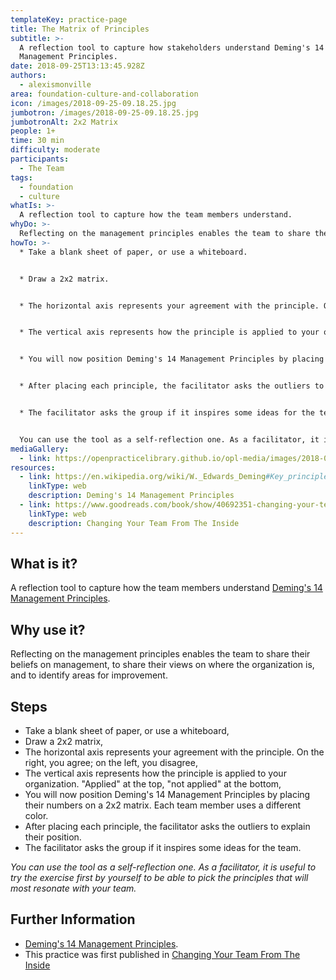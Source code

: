 ```yaml
---
templateKey: practice-page
title: The Matrix of Principles
subtitle: >-
  A reflection tool to capture how stakeholders understand Deming's 14
  Management Principles.
date: 2018-09-25T13:13:45.928Z
authors:
  - alexismonville
area: foundation-culture-and-collaboration
icon: /images/2018-09-25-09.18.25.jpg
jumbotron: /images/2018-09-25-09.18.25.jpg
jumbotronAlt: 2x2 Matrix
people: 1+
time: 30 min
difficulty: moderate
participants:
  - The Team
tags:
  - foundation
  - culture
whatIs: >-
  A reflection tool to capture how the team members understand.
whyDo: >-
  Reflecting on the management principles enables the team to share their beliefs on management, to share their views on where the organization is, and to identify areas for improvement.
howTo: >-
  * Take a blank sheet of paper, or use a whiteboard.


  * Draw a 2x2 matrix.


  * The horizontal axis represents your agreement with the principle. On the right, you agree; on the left, you disagree.


  * The vertical axis represents how the principle is applied to your organization. "Applied" at the top, "not applied" at the bottom.


  * You will now position Deming's 14 Management Principles by placing their numbers on a 2x2 matrix. Each team member uses a different color.


  * After placing each principle, the facilitator asks the outliers to explain their position.


  * The facilitator asks the group if it inspires some ideas for the team.


  You can use the tool as a self-reflection one. As a facilitator, it is useful to try the exercise first by yourself to be able to pick the principles that will most resonate with your team.
mediaGallery:
  - link: https://openpracticelibrary.github.io/opl-media/images/2018-09-25-09.18.25.jpg
resources:
  - link: https://en.wikipedia.org/wiki/W._Edwards_Deming#Key_principles
    linkType: web
    description: Deming's 14 Management Principles
  - link: https://www.goodreads.com/book/show/40692351-changing-your-team-from-the-inside
    linkType: web
    description: Changing Your Team From The Inside
---
```


## What is it?

A reflection tool to capture how the team members understand [Deming's 14 Management Principles](https://en.wikipedia.org/wiki/W._Edwards_Deming#Key_principles).

## Why use it?

Reflecting on the management principles enables the team to share their beliefs on management, to share their views on where the organization is, and to identify areas for improvement.

## Steps

- Take a blank sheet of paper, or use a whiteboard,
- Draw a 2x2 matrix,
- The horizontal axis represents your agreement with the principle. On the right, you agree; on the left, you disagree,
- The vertical axis represents how the principle is applied to your organization. "Applied" at the top, "not applied" at the bottom,
- You will now position Deming's 14 Management Principles by placing their numbers on a 2x2 matrix. Each team member uses a different color.
- After placing each principle, the facilitator asks the outliers to explain their position.
- The facilitator asks the group if it inspires some ideas for the team.

_You can use the tool as a self-reflection one. As a facilitator, it is useful to try the exercise first by yourself to be able to pick the principles that will most resonate with your team._

## Further Information

- [Deming's 14 Management Principles](https://en.wikipedia.org/wiki/W._Edwards_Deming#Key_principles).
- This practice was first published in [Changing Your Team From The Inside](https://www.goodreads.com/book/show/40692351-changing-your-team-from-the-inside)
